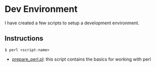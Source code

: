 # Dev Environment

I have created a few scripts to setup a development environment.


## Instructions

```
$ perl <script-name>
```

- [prepare_perl.pl](prepare_perl.pl): this script contains the basics for working with perl